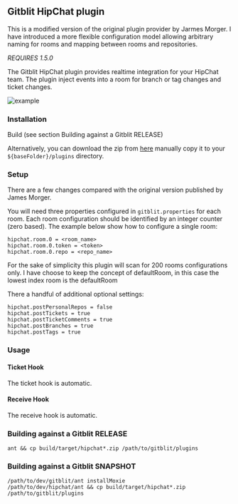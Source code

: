 ## Gitblit HipChat plugin

This is a modified version of the original plugin provider by Jarmes Morger. I have introduced a more flexible
 configuration model allowing arbitrary naming for rooms and mapping between rooms and repositories.  

*REQUIRES 1.5.0*

The Gitblit HipChat plugin provides realtime integration for your HipChat team.  The plugin inject events into a room for branch or tag changes and ticket changes.

![example](example.png "Example integration")

### Installation

Build (see section Building against a Gitblit RELEASE)

Alternatively, you can download the zip from [here](http://plugins.gitblit.com) manually copy it to your `${baseFolder}/plugins` directory.

### Setup

There are a few changes compared with the original version published by James Morger.

You will need three  properties  configured in `gitblit.properties` for each room.
Each room configuration should be identified by an integer counter (zero based).
The example below show how to configure a single room:

    hipchat.room.0 = <room_name>
    hipchat.room.0.token = <token>
    hipchat.room.0.repo = <repo_name>
    
For the sake of simplicity this plugin will scan for 200 rooms configurations only.
I have choose to keep the concept of defaultRoom, in this case the lowest index room is the defaultRoom

There a handful of additional optional settings:

    hipchat.postPersonalRepos = false
    hipchat.postTickets = true
    hipchat.postTicketComments = true
    hipchat.postBranches = true
    hipchat.postTags = true

### Usage

#### Ticket Hook

The ticket hook is automatic.

#### Receive Hook

The receive hook is automatic.


### Building against a Gitblit RELEASE

    ant && cp build/target/hipchat*.zip /path/to/gitblit/plugins

### Building against a Gitblit SNAPSHOT

    /path/to/dev/gitblit/ant installMoxie
    /path/to/dev/hipchat/ant && cp build/target/hipchat*.zip /path/to/gitblit/plugins

